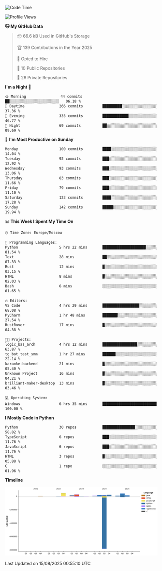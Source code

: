 <!--START_SECTION:waka-->
![Code Time](http://img.shields.io/badge/Code%20Time-782%20hrs%2054%20mins-blue)

![Profile Views](http://img.shields.io/badge/Profile%20Views-0-blue)

**🐱 My GitHub Data** 

> 📦 66.6 kB Used in GitHub's Storage 
 > 
> 🏆 139 Contributions in the Year 2025
 > 
> 💼 Opted to Hire
 > 
> 📜 10 Public Repositories 
 > 
> 🔑 28 Private Repositories 
 > 
**I'm a Night 🦉** 

```text
🌞 Morning                44 commits          ██░░░░░░░░░░░░░░░░░░░░░░░   06.18 % 
🌆 Daytime                266 commits         █████████░░░░░░░░░░░░░░░░   37.36 % 
🌃 Evening                333 commits         ████████████░░░░░░░░░░░░░   46.77 % 
🌙 Night                  69 commits          ██░░░░░░░░░░░░░░░░░░░░░░░   09.69 % 
```
📅 **I'm Most Productive on Sunday** 

```text
Monday                   100 commits         ████░░░░░░░░░░░░░░░░░░░░░   14.04 % 
Tuesday                  92 commits          ███░░░░░░░░░░░░░░░░░░░░░░   12.92 % 
Wednesday                93 commits          ███░░░░░░░░░░░░░░░░░░░░░░   13.06 % 
Thursday                 83 commits          ███░░░░░░░░░░░░░░░░░░░░░░   11.66 % 
Friday                   79 commits          ███░░░░░░░░░░░░░░░░░░░░░░   11.10 % 
Saturday                 123 commits         ████░░░░░░░░░░░░░░░░░░░░░   17.28 % 
Sunday                   142 commits         █████░░░░░░░░░░░░░░░░░░░░   19.94 % 
```


📊 **This Week I Spent My Time On** 

```text
🕑︎ Time Zone: Europe/Moscow

💬 Programming Languages: 
Python                   5 hrs 22 mins       ████████████████████░░░░░   81.54 % 
Text                     28 mins             ██░░░░░░░░░░░░░░░░░░░░░░░   07.33 % 
Rust                     12 mins             █░░░░░░░░░░░░░░░░░░░░░░░░   03.15 % 
HTML                     8 mins              █░░░░░░░░░░░░░░░░░░░░░░░░   02.03 % 
Bash                     6 mins              ░░░░░░░░░░░░░░░░░░░░░░░░░   01.65 % 

🔥 Editors: 
VS Code                  4 hrs 29 mins       █████████████████░░░░░░░░   68.08 % 
PyCharm                  1 hr 48 mins        ███████░░░░░░░░░░░░░░░░░░   27.54 % 
RustRover                17 mins             █░░░░░░░░░░░░░░░░░░░░░░░░   04.38 % 

🐱‍💻 Projects: 
logic_bas_arch           4 hrs 12 mins       ████████████████░░░░░░░░░   63.87 % 
tg_bot_test_smm          1 hr 27 mins        ██████░░░░░░░░░░░░░░░░░░░   22.14 % 
karaoke-backend          21 mins             █░░░░░░░░░░░░░░░░░░░░░░░░   05.40 % 
Unknown Project          16 mins             █░░░░░░░░░░░░░░░░░░░░░░░░   04.21 % 
brilliant-maker-desktop  13 mins             █░░░░░░░░░░░░░░░░░░░░░░░░   03.46 % 

💻 Operating System: 
Windows                  6 hrs 35 mins       █████████████████████████   100.00 % 
```

**I Mostly Code in Python** 

```text
Python                   30 repos            ███████████████░░░░░░░░░░   58.82 % 
TypeScript               6 repos             ███░░░░░░░░░░░░░░░░░░░░░░   11.76 % 
JavaScript               6 repos             ███░░░░░░░░░░░░░░░░░░░░░░   11.76 % 
HTML                     3 repos             █░░░░░░░░░░░░░░░░░░░░░░░░   05.88 % 
C                        1 repo              ░░░░░░░░░░░░░░░░░░░░░░░░░   01.96 % 
```



**Timeline**

![Lines of Code chart](https://raw.githubusercontent.com/adlemx/adlemx/main/assets/bar_graph.png)


 Last Updated on 15/08/2025 00:55:10 UTC
<!--END_SECTION:waka-->
